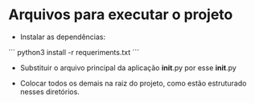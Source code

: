 # Arquivos para executar o projeto

- Instalar as dependências: 

´´´
python3 install -r requeriments.txt
´´´

- Substituir o arquivo principal da aplicação __init__.py por esse __init__.py

- Colocar todos os demais na raiz do projeto, como estão estruturado nesses diretórios.

